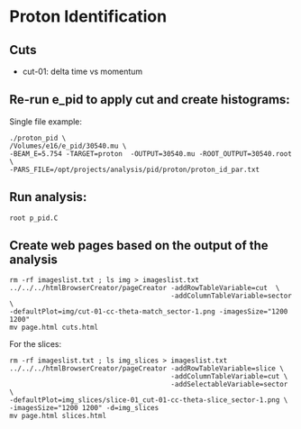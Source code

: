 # Proton Identification

## Cuts

- cut-01: delta time vs momentum


## Re-run e_pid to apply cut and create histograms:

Single file example:

```
./proton_pid \
/Volumes/e16/e_pid/30540.mu \
-BEAM_E=5.754 -TARGET=proton  -OUTPUT=30540.mu -ROOT_OUTPUT=30540.root \
-PARS_FILE=/opt/projects/analysis/pid/proton/proton_id_par.txt
```


## Run analysis:

`root p_pid.C`


## Create web pages based on the output of the analysis

``` 
rm -rf imageslist.txt ; ls img > imageslist.txt
../../../htmlBrowserCreator/pageCreator -addRowTableVariable=cut  \
                                        -addColumnTableVariable=sector \
-defaultPlot=img/cut-01-cc-theta-match_sector-1.png -imagesSize="1200 1200"
mv page.html cuts.html
```

For the slices:

```
rm -rf imageslist.txt ; ls img_slices > imageslist.txt
../../../htmlBrowserCreator/pageCreator -addRowTableVariable=slice \
                                        -addColumnTableVariable=cut \
                                        -addSelectableVariable=sector \
-defaultPlot=img_slices/slice-01_cut-01-cc-theta-slice_sector-1.png \
-imagesSize="1200 1200" -d=img_slices
mv page.html slices.html
```
